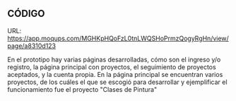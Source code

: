 ## CÓDIGO

URL: https://app.moqups.com/MGHKpHQoFzL0tnLWQSHoPrmzQogyRgHn/view/page/a8310d123

En el prototipo hay varias páginas desarrolladas, cómo son el ingreso y/o registro, la página principal con proyectos, el seguimiento de proyectos aceptados, y la cuenta propia. 
En la página principal se encuentran varios proyectos, de los cuáles el que se escogió para desarrollar y ejemplificar el funcionamiento fue el proyecto "Clases de Pintura"
